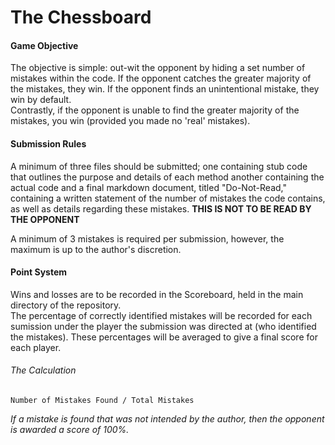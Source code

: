 # The Chessboard

#### Game Objective
The objective is simple: out-wit the opponent by hiding a set number of mistakes within the code.
 If the opponent catches the greater majority of the mistakes, they win.
 If the opponent finds an unintentional mistake, they win by default.   
Contrastly, if the opponent is unable to find the greater majority of the mistakes, you win (provided you made no 'real' mistakes).

#### Submission Rules
A minimum of three files should be submitted;
one containing stub code that outlines the purpose and details of each method
another containing the actual code
and a final markdown document, titled "Do-Not-Read," containing a written statement of the number of mistakes the code contains, as well as details regarding these mistakes. **THIS IS NOT TO BE READ BY THE OPPONENT**   
   
A minimum of 3 mistakes is required per submission, however, the maximum is up to the author's discretion.

#### Point System
Wins and losses are to be recorded in the Scoreboard, held in the main directory of the repository.   
The percentage of correctly identified mistakes will be recorded for each sumission under the player the submission was directed at (who identified the mistakes). 
 These percentages will be averaged to give a final score for each player.

###### The Calculation
`Number of Mistakes Found / Total Mistakes`    
   
_If a mistake is found that was not intended by the author, then the opponent is awarded a score of 100%._
